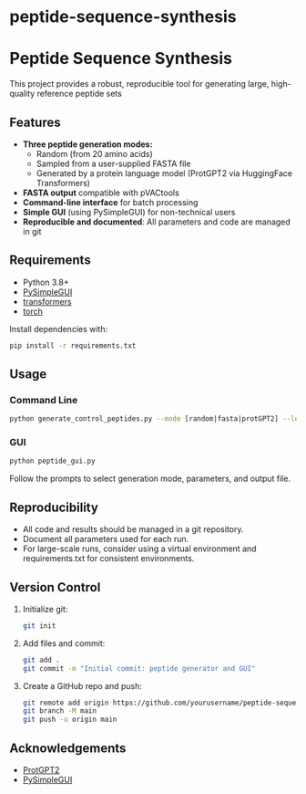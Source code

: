 # peptide-sequence-synthesis

# Peptide Sequence Synthesis

This project provides a robust, reproducible tool for generating large, high-quality reference peptide sets

## Features

- **Three peptide generation modes:**
  - Random (from 20 amino acids)
  - Sampled from a user-supplied FASTA file
  - Generated by a protein language model (ProtGPT2 via HuggingFace Transformers)
- **FASTA output** compatible with pVACtools
- **Command-line interface** for batch processing
- **Simple GUI** (using PySimpleGUI) for non-technical users
- **Reproducible and documented**: All parameters and code are managed in git

## Requirements

- Python 3.8+
- [PySimpleGUI](https://pysimplegui.readthedocs.io/)
- [transformers](https://huggingface.co/docs/transformers/index)
- [torch](https://pytorch.org/)

Install dependencies with:
```bash
pip install -r requirements.txt
```

## Usage

### Command Line

```bash
python generate_control_peptides.py --mode [random|fasta|protGPT2] --length 9 --count 1000000 --output peptides.fasta [--fasta_file input.fasta] [--temperature 1.0] [--top_k 50]
```

### GUI

```bash
python peptide_gui.py
```
Follow the prompts to select generation mode, parameters, and output file.

## Reproducibility

- All code and results should be managed in a git repository.
- Document all parameters used for each run.
- For large-scale runs, consider using a virtual environment and requirements.txt for consistent environments.

## Version Control

1. Initialize git:
   ```bash
   git init
   ```
2. Add files and commit:
   ```bash
   git add .
   git commit -m "Initial commit: peptide generator and GUI"
   ```
3. Create a GitHub repo and push:
   ```bash
   git remote add origin https://github.com/yourusername/peptide-sequence-synthesis.git
   git branch -M main
   git push -u origin main
   ```

## Acknowledgements

- [ProtGPT2](https://huggingface.co/nferruz/ProtGPT2)
- [PySimpleGUI](https://pysimplegui.readthedocs.io/)
